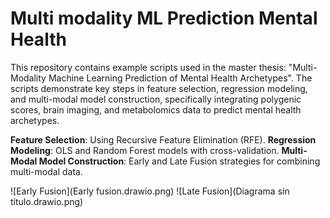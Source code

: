 # Multi modality ML Prediction Mental Health

This repository contains example scripts used in the master thesis: "Multi-Modality Machine Learning Prediction of Mental Health Archetypes". The scripts demonstrate key steps in feature selection, regression modeling, and multi-modal model construction, specifically integrating polygenic scores, brain imaging, and metabolomics data to predict mental health archetypes.

**Feature Selection**: Using Recursive Feature Elimination (RFE).
**Regression Modeling**: OLS and Random Forest models with cross-validation.
**Multi-Modal Model Construction**: Early and Late Fusion strategies for combining multi-modal data.

![Early Fusion](Early fusion.drawio.png)
![Late Fusion](Diagrama sin título.drawio.png)
